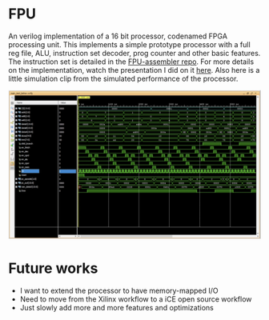 # FPU
An verilog implementation of a 16 bit processor, codenamed FPGA processing unit. This implements a simple prototype processor with a full reg file, ALU, instruction set decoder, prog counter and other basic features. The instruction set is detailed in the [FPU-assembler repo](https://github.com/solderneer/FPU-assembler). For more details on the implementation, watch the presentation I did on it [here](https://engineers.sg/video/custom-designed-16-bit-processor-in-a-xilinx-fpga--2517). Also here is a little simulation clip from the simulated performance of the processor.

![alternativetext](assets/snip.png)

# Future works
* I want to extend the processor to have memory-mapped I/O
* Need to move from the Xilinx workflow to a iCE open source workflow
* Just slowly add more and more features and optimizations
